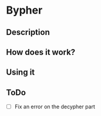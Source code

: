 # Bypher
## Description
## How does it work?
## Using it

## ToDo
- [ ] Fix an error on the decypher part
